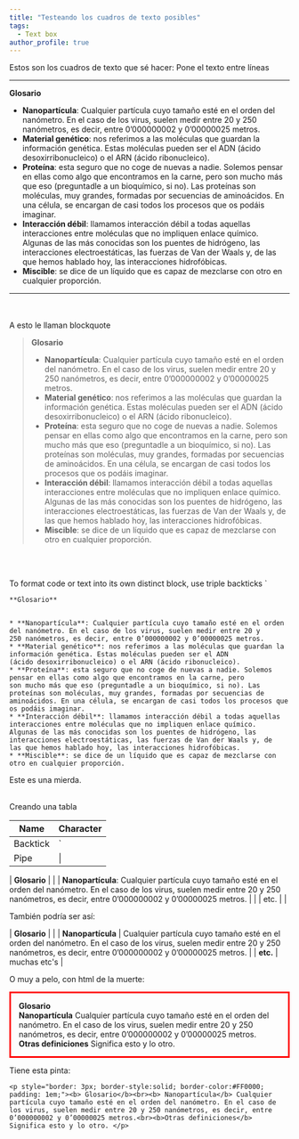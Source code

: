 ```yaml
---
title: "Testeando los cuadros de texto posibles"
tags:
  - Text box
author_profile: true
---
```


Estos son los cuadros de texto que sé hacer:
Pone el texto entre líneas

 ---
**Glosario**


* **Nanopartícula**: Cualquier partícula cuyo tamaño esté en el orden del nanómetro. En el caso de los virus, suelen medir entre 20 y 
250 nanómetros, es decir, entre 0’000000002 y 0’00000025 metros.
* **Material genético**: nos referimos a las moléculas que guardan la información genética. Estas moléculas pueden ser el ADN 
(ácido desoxirribonucleico) o el ARN (ácido ribonucleico). 
* **Proteína**: esta seguro que no coge de nuevas a nadie. Solemos pensar en ellas como algo que encontramos en la carne, pero 
son mucho más que eso (preguntadle a un bioquímico, si no). Las proteínas son moléculas, muy grandes, formadas por secuencias de 
aminoácidos. En una célula, se encargan de casi todos los procesos que os podáis imaginar.
* **Interacción débil**: llamamos interacción débil a todas aquellas interacciones entre moléculas que no impliquen enlace químico. 
Algunas de las más conocidas son los puentes de hidrógeno, las interacciones electroestáticas, las fuerzas de Van der Waals y, de 
las que hemos hablado hoy, las interacciones hidrofóbicas. 
* **Miscible**: se dice de un líquido que es capaz de mezclarse con otro en cualquier proporción. 

---
&nbsp;  
&nbsp;  
A esto le llaman blockquote

> **Glosario**
> 
> 
> * **Nanopartícula**: Cualquier partícula cuyo tamaño esté en el orden del nanómetro. En el caso de los virus, suelen medir entre 20 y 
> 250 nanómetros, es decir, entre 0’000000002 y 0’00000025 metros.
> * **Material genético**: nos referimos a las moléculas que guardan la información genética. Estas moléculas pueden ser el ADN 
> (ácido desoxirribonucleico) o el ARN (ácido ribonucleico). 
> * **Proteína**: esta seguro que no coge de nuevas a nadie. Solemos pensar en ellas como algo que encontramos en la carne, pero 
> son mucho más que eso (preguntadle a un bioquímico, si no). Las proteínas son moléculas, muy grandes, formadas por secuencias de 
> aminoácidos. En una célula, se encargan de casi todos los procesos que os podáis imaginar.
> * **Interacción débil**: llamamos interacción débil a todas aquellas interacciones entre moléculas que no impliquen enlace químico. 
> Algunas de las más conocidas son los puentes de hidrógeno, las interacciones electroestáticas, las fuerzas de Van der Waals y, de 
> las que hemos hablado hoy, las interacciones hidrofóbicas. 
> * **Miscible**: se dice de un líquido que es capaz de mezclarse con otro en cualquier proporción.

&nbsp;  
&nbsp; 

To format code or text into its own distinct block, use triple backticks \`

```
**Glosario**


* **Nanopartícula**: Cualquier partícula cuyo tamaño esté en el orden del nanómetro. En el caso de los virus, suelen medir entre 20 y 
250 nanómetros, es decir, entre 0’000000002 y 0’00000025 metros.
* **Material genético**: nos referimos a las moléculas que guardan la información genética. Estas moléculas pueden ser el ADN 
(ácido desoxirribonucleico) o el ARN (ácido ribonucleico). 
* **Proteína**: esta seguro que no coge de nuevas a nadie. Solemos pensar en ellas como algo que encontramos en la carne, pero 
son mucho más que eso (preguntadle a un bioquímico, si no). Las proteínas son moléculas, muy grandes, formadas por secuencias de 
aminoácidos. En una célula, se encargan de casi todos los procesos que os podáis imaginar.
* **Interacción débil**: llamamos interacción débil a todas aquellas interacciones entre moléculas que no impliquen enlace químico. 
Algunas de las más conocidas son los puentes de hidrógeno, las interacciones electroestáticas, las fuerzas de Van der Waals y, de 
las que hemos hablado hoy, las interacciones hidrofóbicas. 
* **Miscible**: se dice de un líquido que es capaz de mezclarse con otro en cualquier proporción. 

```

Este es una mierda.
&nbsp;  
&nbsp;

Creando una tabla

| Name     | Character |
| ---      | ---       |
| Backtick | `         |
| Pipe     | \|        |


| **Glosario** |          |
| **Nanopartícula**: Cualquier partícula cuyo tamaño esté en el orden del nanómetro. En el caso de los virus, suelen medir entre 20 y 250 nanómetros, es decir, entre 0’000000002 y 0’00000025 metros. |  |
| etc. |    |

También podría ser así:

| **Glosario** |          |
| **Nanopartícula** | Cualquier partícula cuyo tamaño esté en el orden del nanómetro. En el caso de los virus, suelen medir entre 20 y 250 nanómetros, es decir, entre 0’000000002 y 0’00000025 metros. |
| **etc.** |  muchas etc's  |

O muy a pelo, con html de la muerte:

<p style="border: 3px; border-style:solid; border-color:#FF0000; padding: 1em;"><b> Glosario</b><br><b> Nanopartícula</b> Cualquier partícula cuyo tamaño esté en el orden del nanómetro. En el caso de los virus, suelen medir entre 20 y 250 nanómetros, es decir, entre 0’000000002 y 0’00000025 metros.<br><b>Otras definiciones</b> Significa esto y lo otro. </p>

Tiene esta pinta:

```
<p style="border: 3px; border-style:solid; border-color:#FF0000; padding: 1em;"><b> Glosario</b><br><b> Nanopartícula</b> Cualquier partícula cuyo tamaño esté en el orden del nanómetro. En el caso de los virus, suelen medir entre 20 y 250 nanómetros, es decir, entre 0’000000002 y 0’00000025 metros.<br><b>Otras definiciones</b> Significa esto y lo otro. </p>

```
